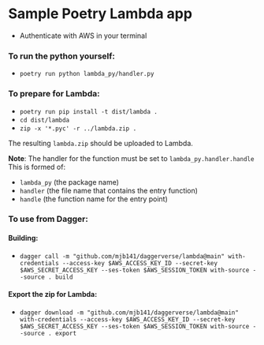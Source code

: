 # Sample Poetry Lambda app

* Authenticate with AWS in your terminal

### To run the python yourself:

* `poetry run python lambda_py/handler.py`

### To prepare for Lambda:

* `poetry run pip install -t dist/lambda .`
* `cd dist/lambda`
* `zip -x '*.pyc' -r ../lambda.zip .`

The resulting `lambda.zip` should be uploaded to Lambda. 

**Note**: The handler for the function must be set to `lambda_py.handler.handle`
This is formed of: 
* `lambda_py` (the package name)
* `handler` (the file name that contains the entry function)
* `handle` (the function name for the entry point)

### To use from Dagger:

#### Building:
* `dagger call -m "github.com/mjb141/daggerverse/lambda@main" with-credentials --access-key $AWS_ACCESS_KEY_ID --secret-key $AWS_SECRET_ACCESS_KEY --ses-token $AWS_SESSION_TOKEN with-source --source . build`

#### Export the zip for Lambda:
* `dagger download -m "github.com/mjb141/daggerverse/lambda@main" with-credentials --access-key $AWS_ACCESS_KEY_ID --secret-key $AWS_SECRET_ACCESS_KEY --ses-token $AWS_SESSION_TOKEN with-source --source . export`
